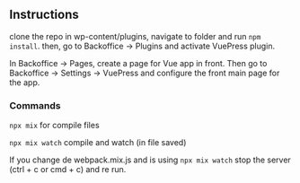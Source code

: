## Instructions

clone the repo in wp-content/plugins, navigate to folder and run ```npm install```. then, go to Backoffice -> Plugins and activate VuePress plugin.

In Backoffice -> Pages, create a page for Vue app in front. Then go to Backoffice -> Settings -> VuePress and configure the front main page for the app.

### Commands

``` npx mix ``` for compile files

``` npx mix watch ``` compile and watch (in file saved)

If you change de webpack.mix.js and is using ``` npx mix watch ``` stop the server (ctrl + c or cmd + c) and re run.